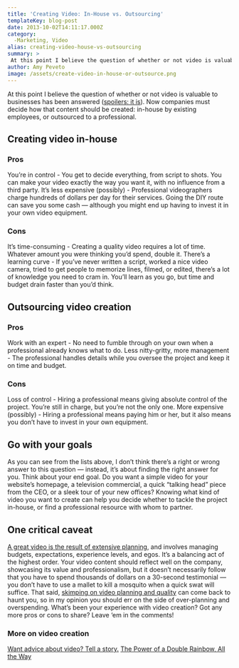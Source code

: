 ```yaml
---
title: 'Creating Video: In-House vs. Outsourcing'
templateKey: blog-post
date: 2013-10-02T14:11:17.000Z
category: 
  -Marketing, Video
alias: creating-video-house-vs-outsourcing
summary: > 
 At this point I believe the question of whether or not video is valuable to businesses has been answered (spoilers: it is). Now companies must decide how that content should be created: in-house by existing employees, or outsourced to a professional.
author: Amy Peveto
image: /assets/create-video-in-house-or-outsource.png
---
```


At this point I believe the question of whether or not video is valuable to businesses has been answered ([spoilers: it is](https://vimeo.com/44233882)). Now companies must decide how that content should be created: in-house by existing employees, or outsourced to a professional.

Creating video in-house
-----------------------

### Pros

You’re in control - You get to decide everything, from script to shots. You can make your video exactly the way you want it, with no influence from a third party. It’s less expensive (possibly) - Professional videographers charge hundreds of dollars per day for their services. Going the DIY route can save you some cash — although you might end up having to invest it in your own video equipment.

### Cons

It’s time-consuming - Creating a quality video requires a lot of time. Whatever amount you were thinking you’d spend, double it. There’s a learning curve - If you’ve never written a script, worked a nice video camera, tried to get people to memorize lines, filmed, or edited, there’s a lot of knowledge you need to cram in. You’ll learn as you go, but time and budget drain faster than you’d think.

Outsourcing video creation
--------------------------

### Pros

Work with an expert - No need to fumble through on your own when a professional already knows what to do. Less nitty-gritty, more management - The professional handles details while you oversee the project and keep it on time and budget.

### Cons

Loss of control - Hiring a professional means giving absolute control of the project. You’re still in charge, but you’re not the only one. More expensive (possibly) - Hiring a professional means paying him or her, but it also means you don’t have to invest in your own equipment.

Go with your goals
------------------

As you can see from the lists above, I don’t think there’s a right or wrong answer to this question — instead, it’s about finding the right answer for you. Think about your end goal. Do you want a simple video for your website’s homepage, a television commercial, a quick “talking head” piece from the CEO, or a sleek tour of your new offices? Knowing what kind of video you want to create can help you decide whether to tackle the project in-house, or find a professional resource with whom to partner.

One critical caveat
-------------------

[A great video is the result of extensive planning](/blog/02/05/2013/benefits-video-scripting-storyboarding), and involves managing budgets, expectations, experience levels, and egos. It’s a balancing act of the highest order. Your video content should reflect well on the company, showcasing its value and professionalism, but it doesn’t necessarily follow that you have to spend thousands of dollars on a 30-second testimonial — you don’t have to use a mallet to kill a mosquito when a quick swat will suffice. That said, [skimping on video planning and quality](/blog/10/17/2012/value-video-part-i) can come back to haunt you, so in my opinion you should err on the side of over-planning and overspending. What’s been your experience with video creation? Got any more pros or cons to share? Leave ‘em in the comments!

### More on video creation

[Want advice about video? Tell a story.](/blog/01/20/2012/video-should-tell-story) [The Power of a Double Rainbow, All the Way](/2010/07/09/power-double-rainbow-all-way)